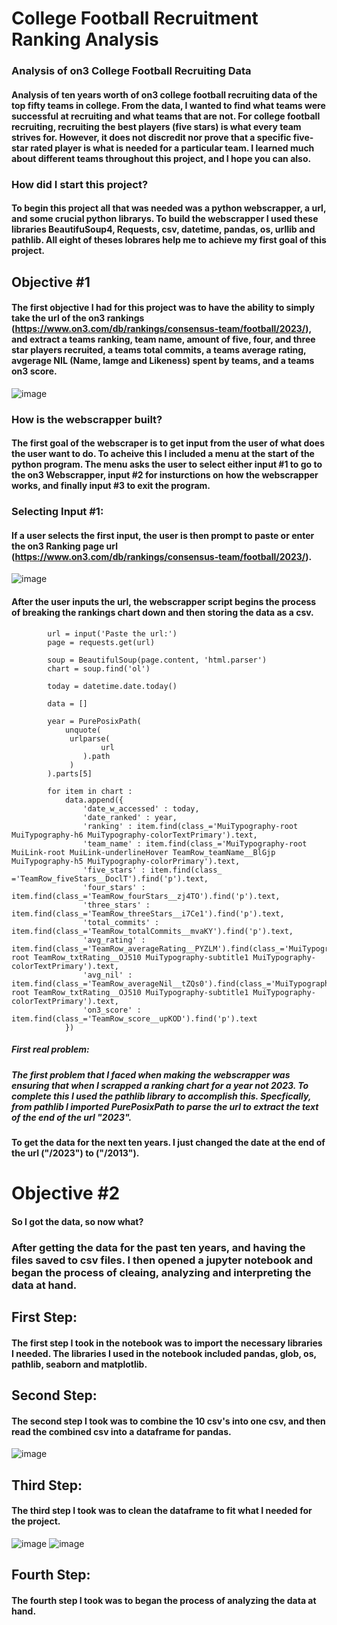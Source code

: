 # College Football Recruitment Ranking Analysis

### Analysis of on3 College Football Recruiting Data
#### Analysis of ten years worth of on3 college football recruiting data of the top fifty teams in college. From the data, I wanted to find what teams were successful at recruiting and what teams that are not. For college football recruiting, recruiting the best players (five stars) is what every team strives for. However, it does not discredit nor prove that a specific five-star rated player is what is needed for a particular team. I learned much about different teams throughout this project, and I hope you can also.

### How did I start this project?
#### To begin this project all that was needed was a python webscrapper, a url, and some crucial python librarys. To build the webscrapper I used these libraries BeautifuSoup4, Requests, csv, datetime, pandas, os, urllib and pathlib. All eight of theses lobrares help me to achieve my first goal of this project. 

## Objective #1
#### The first objective I had for this project was to have the ability to simply take the url of the on3 rankings (https://www.on3.com/db/rankings/consensus-team/football/2023/), and extract a teams ranking, team name, amount of five, four, and three star players recruited, a teams total commits, a teams average rating, avgerage NIL (Name, Iamge and Likeness) spent by teams, and a teams on3 score.

![image](https://user-images.githubusercontent.com/47571584/183323271-c23ce898-9fc7-491f-8a51-9e67cd3a53b9.png)

### How is the webscrapper built?
#### The first goal of the webscraper is to get input from the user of what does the user want to do. To acheive this I included a menu at the start of the python program. The menu asks the user to select either input #1 to go to the on3 Webscrapper, input #2 for insturctions on how the webscrapper works, and finally input #3 to exit the program. 

### Selecting Input #1:
#### If a user selects the first input, the user is then prompt to paste or enter the on3 Ranking page url (https://www.on3.com/db/rankings/consensus-team/football/2023/). 

![image](https://user-images.githubusercontent.com/47571584/183332062-f9dcafbb-2f22-46fa-9cae-42548ceda0d0.png)

#### After the user inputs the url, the webscrapper script begins the process of breaking the rankings chart down and then storing the data as a csv.

            url = input('Paste the url:')
            page = requests.get(url)

            soup = BeautifulSoup(page.content, 'html.parser')
            chart = soup.find('ol')

            today = datetime.date.today()

            data = []

            year = PurePosixPath(
                unquote(
                 urlparse(
                        url
                    ).path
                 )
            ).parts[5]

            for item in chart :
                data.append({
                    'date_w_accessed' : today,
                    'date_ranked' : year,
                    'ranking' : item.find(class_='MuiTypography-root MuiTypography-h6 MuiTypography-colorTextPrimary').text,
                    'team_name' : item.find(class_='MuiTypography-root MuiLink-root MuiLink-underlineHover TeamRow_teamName__BlGjp MuiTypography-h5 MuiTypography-colorPrimary').text,
                    'five_stars' : item.find(class_ ='TeamRow_fiveStars__DoclT').find('p').text,
                    'four_stars' : item.find(class_='TeamRow_fourStars__zj4TO').find('p').text,
                    'three_stars' : item.find(class_='TeamRow_threeStars__i7Ce1').find('p').text,
                    'total_commits' : item.find(class_='TeamRow_totalCommits__mvaKY').find('p').text,
                    'avg_rating' : item.find(class_='TeamRow_averageRating__PYZLM').find(class_='MuiTypography-root TeamRow_txtRating__OJ510 MuiTypography-subtitle1 MuiTypography-colorTextPrimary').text,
                    'avg_nil' : item.find(class_='TeamRow_averageNil__tZQs0').find(class_='MuiTypography-root TeamRow_txtRating__OJ510 MuiTypography-subtitle1 MuiTypography-colorTextPrimary').text,
                    'on3_score' : item.find(class_='TeamRow_score__upKOD').find('p').text
                })

##### First real problem: 
##### The first problem that I faced when making the webscrapper was ensuring that when I scrapped a ranking chart for a year not 2023. To complete this I used the pathlib library to accomplish this. Specfically, from pathlib I imported PurePosixPath to parse the url to extract the text of the end of the url "2023".

#### To get the data for the next ten years. I just changed the date at the end of the url ("/2023") to ("/2013").  

# Objective #2
#### So I got the data, so now what?
### After getting the data for the past ten years, and having the files saved to csv files. I then opened a jupyter notebook and began the process of cleaing, analyzing and interpreting the data at hand.

## First Step:
#### The first step I took in the notebook was to import the necessary libraries I needed. The libraries I used in the notebook included pandas, glob, os, pathlib, seaborn and matplotlib. 

## Second Step:
#### The second step I took was to combine the 10 csv's into one csv, and then read the combined csv into a dataframe for pandas.
![image](https://user-images.githubusercontent.com/47571584/183333321-ec880625-524d-4bd9-bf96-fb535d337640.png)

## Third Step:
#### The third step I took was to clean the dataframe to fit what I needed for the project. 
![image](https://user-images.githubusercontent.com/47571584/183333516-38b044d7-c447-41bb-a7c0-67c761f55655.png)
![image](https://user-images.githubusercontent.com/47571584/183333584-7f2ce479-d8a1-4e8c-8699-f46dad0a47d5.png)

## Fourth Step:
#### The fourth step I took was to began the process of analyzing the data at hand. 

